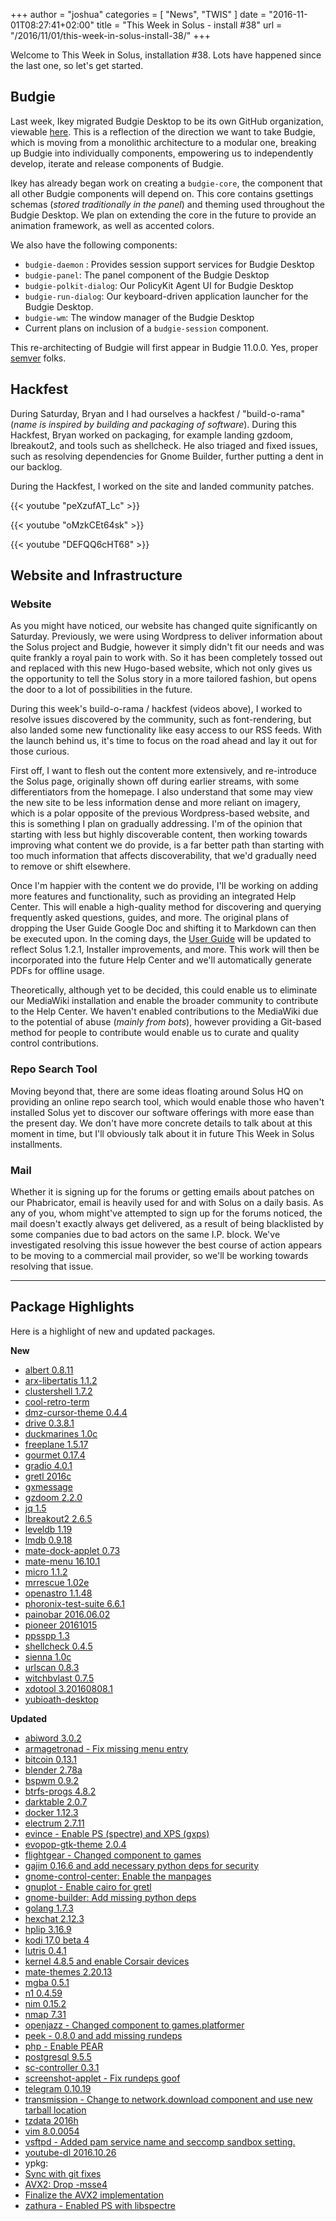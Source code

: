+++
author = "joshua"
categories = [
"News",
"TWIS"
]
date =  "2016-11-01T08:27:41+02:00"
title = "This Week in Solus - install #38"
url = "/2016/11/01/this-week-in-solus-install-38/"
+++

Welcome to This Week in Solus, installation #38. Lots have happened since the last one, so let's get started.

## Budgie

Last week, Ikey migrated Budgie Desktop to be its own GitHub organization, viewable [here](https://github.com/budgie-desktop). This is a reflection of the direction we want to take Budgie, which is moving from a monolithic 
architecture to a modular one, breaking up Budgie into individually components, empowering us to independently develop, iterate and release components of Budgie.

Ikey has already began work on creating a `budgie-core`, the component that all other Budgie components will depend on. This core contains gsettings schemas (*stored traditionally in the panel*) and theming used 
throughout the Budgie Desktop. We plan on extending the core in the future to provide an animation framework, as well as accented colors.

We also have the following components:

- `budgie-daemon` : Provides session support services for Budgie Desktop
- `budgie-panel`: The panel component of the Budgie Desktop
- `budgie-polkit-dialog`: Our PolicyKit Agent UI for Budgie Desktop
- `budgie-run-dialog`: Our keyboard-driven application launcher for the Budgie Desktop.
- `budgie-wm`: The window manager of the Budgie Desktop
- Current plans on inclusion of a `budgie-session` component.

This re-architecting of Budgie will first appear in Budgie 11.0.0. Yes, proper [semver](http://semver.org/) folks.

## Hackfest

During Saturday, Bryan and I had ourselves a hackfest / "build-o-rama" (*name is inspired by building and packaging of software*). During this Hackfest, Bryan worked on packaging, for example landing gzdoom, lbreakout2, 
and tools such as shellcheck. He also triaged and fixed issues, such as resolving dependencies for Gnome Builder, further putting a dent in our backlog.

During the Hackfest, I worked on the site and landed community patches.

{{< youtube "peXzufAT_Lc" >}}

{{< youtube "oMzkCEt64sk" >}}

{{< youtube "DEFQQ6cHT68" >}}

## Website and Infrastructure

### Website

As you might have noticed, our website has changed quite significantly on Saturday. Previously, we were using Wordpress to deliver information about the Solus project and Budgie, however it simply didn't fit 
our needs and was quite frankly a royal pain to work with. So it has been completely tossed out and replaced with this new Hugo-based website, which not only gives us the opportunity to tell the Solus story in a more 
tailored fashion, but opens the door to a lot of possibilities in the future.

During this week's build-o-rama / hackfest (videos above), I worked to resolve issues discovered by the community, such as font-rendering, but also landed some new functionality like easy access to our RSS feeds. With the 
launch behind us, it's time to focus on the road ahead and lay it out for those curious.

First off, I want to flesh out the content more extensively, and re-introduce the Solus page, originally shown off during earlier streams, with some differentiators from the homepage. I also understand that some may 
view the new site to be less information dense and more reliant on imagery, which is a polar opposite of the previous Wordpress-based website, and this is something I plan on gradually addressing. I'm of the opinion that 
starting with less but highly discoverable content, then working towards improving what content we do provide, is a far better path than starting with too much information that affects discoverability, that we'd gradually need to 
remove or shift elsewhere.

Once I'm happier with the content we do provide, I'll be working on adding more features and functionality, such as providing an integrated Help Center. This will enable a high-quality method for discovering and querying 
frequently asked questions, guides, and more. The original plans of dropping the User Guide Google Doc and shifting it to Markdown can then be executed upon. In the coming days, the 
[User Guide](https://github.com/solus-project/user-guide) will be updated to reflect Solus 1.2.1, Installer improvements, and more. This work will then be incorporated into the future Help Center and we'll automatically 
generate PDFs for offline usage.

Theoretically, although yet to be decided, this could enable us to eliminate our MediaWiki installation and enable the broader community to contribute to the Help Center. We haven't enabled contributions to the MediaWiki 
due to the potential of abuse (*mainly from bots*), however providing a Git-based method for people to contribute would enable us to curate and quality control contributions.

### Repo Search Tool

Moving beyond that, there are some ideas floating around Solus HQ on providing an online repo search tool, which would enable those who haven't installed Solus yet to discover our software offerings with more ease than 
the present day. We don't have more concrete details to talk about at this moment in time, but I'll obviously talk about it in future This Week in Solus installments.

### Mail

Whether it is signing up for the forums or getting emails about patches on our Phabricator, email is heavily used for and with Solus on a daily basis. As any of you, whom might've attempted to sign up for the forums noticed, 
the mail doesn't exactly always get delivered, as a result of being blacklisted by some companies due to bad actors on the same I.P. block.  We've investigated resolving this issue however the best course of action appears to be 
moving to a commercial mail provider, so we'll be working towards resolving that issue.

---

## Package Highlights

Here is a highlight of new and updated packages.

**New**

- [albert 0.8.11](https://git.solus-project.com/packages/albert/commit/?id=c2d42151a5931dfec91e7cdfbff754bfcaf1612b)
- [arx-libertatis 1.1.2](https://git.solus-project.com/packages/arx-libertatis/commit/?id=253f30c0583c2b0882dd7353e94e3832681b1b8c)
- [clustershell 1.7.2](https://git.solus-project.com/packages/clustershell/commit/?id=bb02e368b524ceddefec3502eebc55f20a8f43e2)
- [cool-retro-term](https://git.solus-project.com/packages/cool-retro-term/commit/?id=ca42aeb2430a13e0f4c20651dd32a2c5268dd4d7)
- [dmz-cursor-theme 0.4.4](https://git.solus-project.com/packages/dmz-cursor-theme/commit/?id=68d3bab5578fc7bda6289eb3c38b2c133f68f812)
- [drive 0.3.8.1](https://git.solus-project.com/packages/drive/commit/?id=09984a15e919cf9390a76ff8777df849f0268f70)
- [duckmarines 1.0c](https://git.solus-project.com/packages/duckmarines/commit/?id=bd227b346b48ae5ecba6f612b855488a46ca7f99)
- [freeplane 1.5.17](https://git.solus-project.com/packages/freeplane/commit/?id=99cc92336fb466751eadbd922e4b01ed081f7bd7)
- [gourmet 0.17.4](https://git.solus-project.com/packages/gourmet/commit/?id=60ecea2c5bedea83124d9287e01ecd4ab4b2378c)
- [gradio 4.0.1](https://git.solus-project.com/packages/gradio/commit/?id=b040b7ddf021d0c692a26672c365681dcbf8f502)
- [gretl 2016c](https://git.solus-project.com/packages/gretl/commit/?id=b8e0768ba7fde34859526fab4a9756a3d3ca5a36)
- [gxmessage](https://git.solus-project.com/packages/gxmessage/commit/?id=96ae569878ccdd412146f3f5fc16b77217bfb06a)
- [gzdoom 2.2.0](https://git.solus-project.com/packages/gzdoom/commit/?id=f26f3f93ae2b8405c4ef1c78db73c2f1a04e9c3d)
- [jq 1.5](https://git.solus-project.com/packages/jq/commit/?id=1d293539609afb13257914f57bf2083252f2852f)
- [lbreakout2 2.6.5](https://git.solus-project.com/packages/lbreakout2/commit/?id=2b68aa91ee0d681c5c333b3d6291eb0d502fc417)
- [leveldb 1.19](https://git.solus-project.com/packages/leveldb/commit/?id=6c9753aa167e49c739af7cbb2bd5945545bc1104)
- [lmdb 0.9.18](https://git.solus-project.com/packages/lmdb/commit/?id=7e117343a817a63485ece41f3f1f4c6ddad160f5)
- [mate-dock-applet 0.73](https://git.solus-project.com/packages/mate-dock-applet/commit/?id=97d9df504a3224b08113f5de5f9dc576445477d6)
- [mate-menu 16.10.1](https://git.solus-project.com/packages/mate-menu/commit/?id=ba6677b0f96555a4be31b8a4f2c017a0e4bb00ec)
- [micro 1.1.2](https://git.solus-project.com/packages/micro/commit/?id=5b6d37f85384521ddac017a9d8faa87524ad8286)
- [mrrescue 1.02e](https://git.solus-project.com/packages/mrrescue/commit/?id=79932a412172d5e58c3e12fafabc3c000bcb7f9b)
- [openastro 1.1.48](https://git.solus-project.com/packages/openastro/commit/?id=300e59f55e12d6f99d8d4a8a08d62c84017e6cc7)
- [phoronix-test-suite 6.6.1](https://git.solus-project.com/packages/phoronix-test-suite/commit/?id=0a1a13a065b960f75097a7b04b344fd1728cfd3b)
- [painobar 2016.06.02](https://git.solus-project.com/packages/pianobar/commit/?id=43794b898ee12d62c47c5a035e29aa9c61927658)
- [pioneer 20161015](https://git.solus-project.com/packages/pioneer/commit/?id=86eae03a5d57d63f7845d3c97a88a6064fdc7d63)
- [ppsspp 1.3](https://git.solus-project.com/packages/ppsspp/commit/?id=2edb767fe00e2b5f33ac5146e742beb0c2d9ff5b)
- [shellcheck 0.4.5](https://git.solus-project.com/packages/shellcheck/commit/?id=533ef8eb2f1dc7f017054c5fe846a288ed52cdf1)
- [sienna 1.0c](https://git.solus-project.com/packages/sienna/commit/?id=9c9d707f9f554e41aef70fb1626987c853a7afd5)
- [urlscan 0.8.3](https://git.solus-project.com/packages/urlscan/commit/?id=1e0e8ca9e34cc6e3bc5628edef047c69869c19ed)
- [witchbvlast 0.7.5](https://git.solus-project.com/packages/witchblast/commit/?id=70591f45927bea8b52309626dee410a112324758)
- [xdotool 3.20160808.1](https://git.solus-project.com/packages/xdotool/commit/?id=847e06b654104aaeb8284254abf65eedba0a1028)
- [yubioath-desktop](https://git.solus-project.com/packages/yubioath-desktop/commit/?id=04847e477117b776b3c33e389ae4da8177cfb8b6)

**Updated**

- [abiword 3.0.2](https://git.solus-project.com/packages/abiword/commit/?id=dc668823e05fcd78117f16c536be1c3bc9a3a442)
- [armagetronad - Fix missing menu entry](https://git.solus-project.com/packages/armagetronad/commit/?id=140babf737b448a3cdafd0d99afe46d9590cf722)
- [bitcoin 0.13.1](https://git.solus-project.com/packages/bitcoin/commit/?id=6d40009a9c73e07ba9e8dcfa5e09a1e5b3f361b1)
- [blender 2.78a](https://git.solus-project.com/packages/blender/commit/?id=254dfeaff3182a255133239b67b326cbb8f46196)
- [bspwm 0.9.2](https://git.solus-project.com/packages/bspwm/commit/?id=11f91600a84036a785f078cb094892f802c33d01)
- [btrfs-progs 4.8.2](https://git.solus-project.com/packages/btrfs-progs/commit/?id=5111ba59addbad371396289c1d678baeb2b9ca72)
- [darktable 2.0.7](https://git.solus-project.com/packages/darktable/commit/?id=3ef905fc0cab2c39558ea132b63f1a0395264133)
- [docker 1.12.3](https://git.solus-project.com/packages/docker/commit/?id=978d9e61c2290571e51f55866d18e580dea4d330)
- [electrum 2.7.11](https://git.solus-project.com/packages/electrum/commit/?id=f4877e9fc8a6e14d0331737b44c0de6a676443b9)
- [evince - Enable PS (spectre) and XPS (gxps)](https://git.solus-project.com/packages/evince/commit/?id=fdfd88f3392f8873f3e58c7680a01c190d703ed0)
- [evopop-gtk-theme 2.0.4](https://git.solus-project.com/packages/evopop-gtk-theme/commit/?id=fae37dd5e96987d39749e5701741bccad35fd5ff)
- [flightgear - Changed component to games](https://git.solus-project.com/packages/flightgear/commit/?id=afb0e13b596e3b79737320c0b9c3a95f91d753df)
- [gajim 0.16.6 and add necessary python deps for security](https://git.solus-project.com/packages/gajim/commit/?id=ee1626eb17df861a2febb2eb855ae9cb90d8319a)
- [gnome-control-center: Enable the manpages](https://git.solus-project.com/packages/gnome-control-center/commit/?id=a860e4dee739791f91c9f1fa4462e5c13ce449a8)
- [gnuplot - Enable cairo for gretl](https://git.solus-project.com/packages/gnuplot/commit/?id=e571874851020a3e58d6dd3300d4bea6c83dd10a)
- [gnome-builder: Add missing python deps](https://git.solus-project.com/packages/gnome-builder/commit/?id=79118e4e5d3345e7f2e0b55283bcf6828ef94205)
- [golang 1.7.3](https://git.solus-project.com/packages/golang/commit/?id=2811a461725eed2abb6c899ccffc9104399b9d30)
- [hexchat 2.12.3](https://git.solus-project.com/packages/hexchat/commit/?id=69ebfd012084018210eda92ded850c0e95fa56a0)
- [hplip 3.16.9](https://git.solus-project.com/packages/hplip/commit/?id=2a7c71fe3b3777f3bfa676a85f2cb6030f530565)
- [kodi 17.0 beta 4](https://git.solus-project.com/packages/kodi/commit/?id=bb15640a2fc0a15becb83db2887ed3cf2aad5103)
- [lutris 0.4.1](https://git.solus-project.com/packages/lutris/commit/?id=f958ac37e517d28fa87808a8b33f789dffd6a0c5)
- [kernel 4.8.5 and enable Corsair devices](https://git.solus-project.com/packages/kernel/commit/?id=581dab1ed7f4310a02af48c3984eff8fa55b7d44)
- [mate-themes 2.20.13](https://git.solus-project.com/packages/mate-themes/commit/?id=df113b9de273b669fdc11d5ddce4d401b9a709a4)
- [mgba 0.5.1](https://git.solus-project.com/packages/mgba/commit/?id=913c4fd892197090ee5ece422f7d9dbd44419053)
- [n1 0.4.59](https://git.solus-project.com/packages/n1/commit/?id=8eee75e71aa06b7c83fa2167815de752c4dbc82e)
- [nim 0.15.2](https://git.solus-project.com/packages/nim/commit/?id=b933346f01a78b664f3569b9d053034a196e46a2)
- [nmap 7.31](https://git.solus-project.com/packages/nmap/commit/?id=068267f3198fe2966196a3b128bfe5dc66b903b7)
- [openjazz - Changed component to games.platformer](https://git.solus-project.com/packages/openjazz/commit/?id=a8fcbd48064106401cdc48cc3002d632f4b2120f)
- [peek - 0.8.0 and add missing rundeps](https://git.solus-project.com/packages/peek/commit/?id=09e7bffe671ae118661b97288f2f81109d0a60bb)
- [php - Enable PEAR](https://git.solus-project.com/packages/php/commit/?id=01936b38af7fa42cd2dc48e0628a98fe1852179c)
- [postgresql 9.5.5](https://git.solus-project.com/packages/postgresql/commit/?id=5bf5a53d8762569c0790a9037ee1b910839cfbbb)
- [sc-controller 0.3.1](https://git.solus-project.com/packages/sc-controller/commit/?id=dd6ecf31103327a7e104dc9fbfb503e1cf89ffed)
- [screenshot-applet - Fix rundeps goof](https://git.solus-project.com/packages/screenshot-applet/commit/?id=59acfcc6c2c6b059b9cab97d739774403d3ffbb0)
- [telegram 0.10.19](https://git.solus-project.com/packages/telegram/commit/?id=e4ddb2297915d1d9d60e949989e3fc80cf43a6f1)
- [transmission - Change to network.download component and use new tarball location](https://git.solus-project.com/packages/transmission/commit/?id=32cbc3b9b1fb003dd7ce33cce72a1d5f183fccb7)
- [tzdata 2016h](https://git.solus-project.com/packages/tzdata/commit/?id=b7d63d85e17573b10c510bbd180a05e73616052c)
- [vim 8.0.0054](https://git.solus-project.com/packages/vim/commit/?id=1129414047045eaf7c64c9adf712a3b2575610b1)
- [vsftpd - Added pam service name and seccomp sandbox setting.](https://git.solus-project.com/packages/vsftpd/commit/?id=bdd2e64696a9ba256e7e25ddefcdfe61911daa9a)
- [youtube-dl 2016.10.26](https://git.solus-project.com/packages/youtube-dl/commit/?id=824d8ea090e8f687e1fe17b7396f53225986da2c)
- ypkg:
 - [Sync with git fixes](https://git.solus-project.com/packages/ypkg/commit/?id=d49881da29a217803925307285dd127541c02cbe)
 - [AVX2: Drop -msse4](https://git.solus-project.com/packages/ypkg/commit/?id=cad2711cdb31208e41ff39ccb81bdfcce393efd3)
 - [Finalize the AVX2 implementation](https://git.solus-project.com/packages/ypkg/commit/?id=131d83424088b8876448ccbe1ee03e1834b9a05f)
- [zathura - Enabled PS with libspectre](https://git.solus-project.com/packages/zathura/commit/?id=564f5ec33e256350192e408386af1b2f7dbdd1f6)